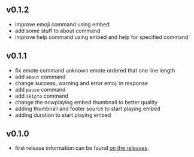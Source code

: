 ## v0.1.2

- improve emoji command using embed
- add some stuff to about command
- improve help command using embed and help for specified command

## v0.1.1

- fix emote command unknown emote ordered that one line length
- add `about` command
- change success, warning and error emoji in response
- add `pause` command
- add `skipto` command
- change the nowplaying embed thumbnail to better quality
- adding thumbnail and footer source to start playing embed
- adding duration to start playing embed

## v0.1.0

- first release information can be found [on the releases](https://github.com/SharifPoetra/thunder-java/releases/tag/0.1.0).
